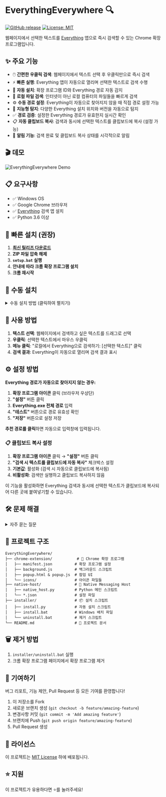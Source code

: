 # EverythingEverywhere 🔍

[![GitHub release](https://img.shields.io/github/v/release/username/EverythingEverywhere)](https://github.com/username/EverythingEverywhere/releases)
[![License: MIT](https://img.shields.io/badge/License-MIT-yellow.svg)](https://opensource.org/licenses/MIT)

웹페이지에서 선택한 텍스트를 [Everything](https://www.voidtools.com/) 앱으로 즉시 검색할 수 있는 Chrome 확장 프로그램입니다.

## ✨ 주요 기능

- 🖱️ **간편한 우클릭 검색**: 웹페이지에서 텍스트 선택 후 우클릭만으로 즉시 검색
- ⚡ **빠른 실행**: Everything 앱이 자동으로 열리며 선택한 텍스트로 검색 수행
- 🔧 **자동 설치**: 확장 프로그램 ID와 Everything 경로 자동 감지
- 📁 **로컬 파일 검색**: 인터넷이 아닌 로컬 컴퓨터의 파일들을 빠르게 검색
- ⚙️ **수동 경로 설정**: Everything이 자동으로 찾아지지 않을 때 직접 경로 설정 가능
- 🎯 **지능형 탐지**: 다양한 Everything 설치 위치와 버전을 자동으로 탐지
- ✅ **경로 검증**: 설정한 Everything 경로가 유효한지 실시간 확인
- 📋 **자동 클립보드 복사**: 검색과 동시에 선택한 텍스트를 클립보드에 복사 (설정 가능)
- 🔔 **알림 기능**: 검색 완료 및 클립보드 복사 상태를 시각적으로 알림

## 🎬 데모

![EverythingEverywhere Demo](https://via.placeholder.com/600x400/1e293b/ffffff?text=Demo+GIF+Coming+Soon)

## 📋 요구사항

- ✅ Windows OS
- ✅ Google Chrome 브라우저
- ✅ [Everything](https://www.voidtools.com/) 검색 앱 설치
- ✅ Python 3.6 이상

## 🚀 빠른 설치 (권장)

1. **[최신 릴리즈 다운로드](https://github.com/username/EverythingEverywhere/releases/latest)**
2. **ZIP 파일 압축 해제**
3. **`setup.bat` 실행**
4. **안내에 따라 크롬 확장 프로그램 설치**
5. **크롬 재시작**

## 🔧 수동 설치

<details>
<summary>수동 설치 방법 (클릭하여 펼치기)</summary>

### 1. Everything 설치
- https://www.voidtools.com/ 에서 Everything 다운로드 및 설치

### 2. 크롬 확장 프로그램 로드
1. 크롬에서 `chrome://extensions/` 열기
2. 우측 상단 "개발자 모드" 활성화
3. "압축해제된 확장 프로그램 로드" 클릭
4. `chrome-extension` 폴더 선택

### 3. Native Messaging Host 설치
1. `installer` 폴더로 이동
2. `install.bat` 실행 (확장 프로그램 ID 자동 감지)
3. 설치 완료 메시지 확인

### 4. 크롬 재시작
- 크롬을 완전히 종료 후 다시 시작

</details>

## 📖 사용 방법

1. **텍스트 선택**: 웹페이지에서 검색하고 싶은 텍스트를 드래그로 선택
2. **우클릭**: 선택한 텍스트에서 마우스 우클릭
3. **메뉴 클릭**: "로컬에서 Everything으로 검색하기: [선택한 텍스트]" 클릭
4. **검색 결과**: Everything이 자동으로 열리며 검색 결과 표시

## ⚙️ 설정 방법

**Everything 경로가 자동으로 찾아지지 않는 경우:**

1. **확장 프로그램 아이콘** 클릭 (브라우저 우상단)
2. **"설정"** 버튼 클릭
3. **Everything.exe 전체 경로** 입력
4. **"테스트"** 버튼으로 경로 유효성 확인
5. **"저장"** 버튼으로 설정 저장

**추천 경로를 클릭**하면 자동으로 입력창에 입력됩니다.

### 📋 클립보드 복사 설정

1. **확장 프로그램 아이콘** 클릭 → **"설정"** 버튼 클릭
2. **"검색 시 텍스트를 클립보드에 자동 복사"** 체크박스 설정
3. **기본값**: 활성화 (검색 시 자동으로 클립보드에 복사됨)
4. **비활성화**: 검색만 실행하고 클립보드 복사하지 않음

이 기능을 활성화하면 Everything 검색과 동시에 선택한 텍스트가 클립보드에 복사되어 다른 곳에 붙여넣기할 수 있습니다.

## 🛠️ 문제 해결

<details>
<summary>자주 묻는 질문</summary>

### Everything이 실행되지 않는 경우
- Everything이 설치되어 있는지 확인
- 확장 프로그램 아이콘 클릭 → "설정" 버튼으로 수동 경로 설정
- `native-host/native_host.log` 파일에서 오류 로그 확인
- Everything이 기본 경로가 아닌 곳에 설치된 경우 환경변수 `EVERYTHING_PATH` 설정
- 포터블 버전이나 사용자 정의 설치 위치의 경우 설정에서 직접 경로 지정

### 확장 프로그램이 동작하지 않는 경우
- 크롬을 완전히 재시작
- `chrome://extensions/`에서 확장 프로그램 활성화 상태 확인
- 개발자 모드가 켜져 있는지 확인

### Native Host 오류
- 관리자 권한으로 `install.bat` 실행
- Windows Defender나 백신 프로그램에서 차단하지 않는지 확인

</details>

## 📁 프로젝트 구조

```
EverythingEverywhere/
├── chrome-extension/           # 🔧 Chrome 확장 프로그램
│   ├── manifest.json          # 확장 프로그램 설정
│   ├── background.js          # 백그라운드 스크립트
│   ├── popup.html & popup.js  # 팝업 UI
│   └── icons/                 # 아이콘 파일들
├── native-host/               # 🔗 Native Messaging Host
│   ├── native_host.py         # Python 메인 스크립트
│   └── *.json                 # 설정 파일
├── installer/                 # 📦 설치 스크립트
│   ├── install.py             # 자동 설치 스크립트
│   ├── install.bat            # Windows 배치 파일
│   └── uninstall.bat          # 제거 스크립트
└── README.md                  # 📖 프로젝트 문서
```

## 🗑️ 제거 방법

1. `installer/uninstall.bat` 실행
2. 크롬 확장 프로그램 페이지에서 확장 프로그램 제거

## 🤝 기여하기

버그 리포트, 기능 제안, Pull Request 등 모든 기여를 환영합니다!

1. 이 저장소를 Fork
2. 새로운 브랜치 생성 (`git checkout -b feature/amazing-feature`)
3. 변경사항 커밋 (`git commit -m 'Add amazing feature'`)
4. 브랜치에 Push (`git push origin feature/amazing-feature`)
5. Pull Request 생성

## 📄 라이선스

이 프로젝트는 [MIT License](LICENSE) 하에 배포됩니다.

## ⭐ 지원

이 프로젝트가 유용하다면 ⭐를 눌러주세요!